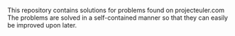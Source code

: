 This repository contains solutions for problems found on projecteuler.com
The problems are solved in a self-contained manner so that they can easily be improved upon later.

